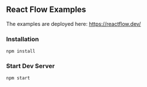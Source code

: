 ## React Flow Examples

The examples are deployed here: https://reactflow.dev/

### Installation

```
npm install
```

### Start Dev Server

```
npm start
```